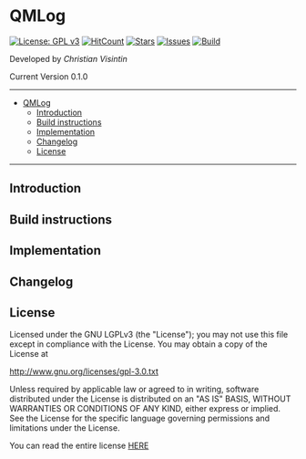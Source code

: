 # QMLog

[![License: GPL v3](https://img.shields.io/badge/License-GPLv3-blue.svg)](https://www.gnu.org/licenses/gpl-3.0) [![HitCount](http://hits.dwyl.io/ChristianVisintin/QMLog.svg)](http://hits.dwyl.io/ChristianVisintin/QMLog) [![Stars](https://img.shields.io/github/stars/ChristianVisintin/QMLog.svg)](https://github.com/ChristianVisintin/QMLog) [![Issues](https://img.shields.io/github/issues/ChristianVisintin/QMLog.svg)](https://github.com/ChristianVisintin/QMLog/issues) [![Build](https://api.travis-ci.org/ChristianVisintin/QMLog.svg?branch=master)](https://travis-ci.org/ChristianVisintin/QMLog)

Developed by *Christian Visintin*

Current Version 0.1.0

---

- [QMLog](#qmlog)
  - [Introduction](#introduction)
  - [Build instructions](#build-instructions)
  - [Implementation](#implementation)
  - [Changelog](#changelog)
  - [License](#license)

---

## Introduction

## Build instructions

## Implementation

## Changelog

## License

Licensed under the GNU LGPLv3 (the "License"); you may not use this file except in compliance with the License. You may obtain a copy of the License at

<http://www.gnu.org/licenses/gpl-3.0.txt>

Unless required by applicable law or agreed to in writing, software distributed under the License is distributed on an "AS IS" BASIS, WITHOUT WARRANTIES OR CONDITIONS OF ANY KIND, either express or implied. See the License for the specific language governing permissions and limitations under the License.

You can read the entire license [HERE](./LICENSE.txt)
